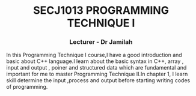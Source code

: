<h1 align="center">SECJ1013 PROGRAMMING TECHNIQUE I</h1>
<h3 align="center">Lecturer - Dr Jamilah</h3>
In this Programming Technique I course,I have a good introduction and basic about C++ language.I learn about the basic syntax in C++, array , input and output , poiner and structured data which are fundamental and important for me to master Programming Technique II.In chapter 1, I learn skill determine the input ,process and output before starting writing codes of programming.
